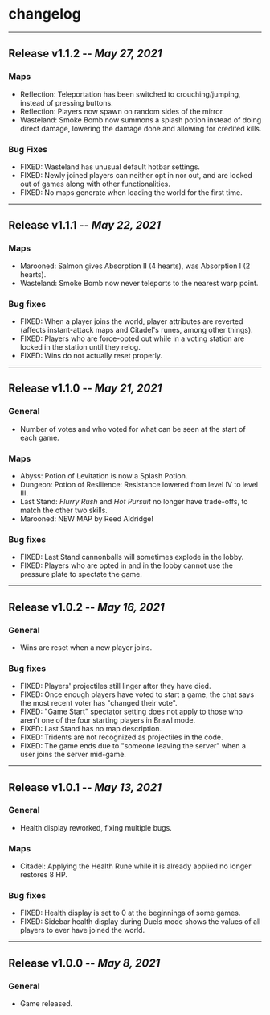 # changelog

---

## Release v1.1.2 -- *May 27, 2021*

### **Maps**

- Reflection: Teleportation has been switched to crouching/jumping, instead of pressing buttons.
- Reflection: Players now spawn on random sides of the mirror.
- Wasteland: Smoke Bomb now summons a splash potion instead of doing direct damage, lowering the damage done and allowing for credited kills.

### **Bug Fixes**

- FIXED: Wasteland has unusual default hotbar settings.
- FIXED: Newly joined players can neither opt in nor out, and are locked out of games along with other functionalities.
- FIXED: No maps generate when loading the world for the first time.

---

## Release v1.1.1 -- *May 22, 2021*

### **Maps**

- Marooned: Salmon gives Absorption II (4 hearts), was Absorption I (2 hearts).
- Wasteland: Smoke Bomb now never teleports to the nearest warp point.

### **Bug fixes**

- FIXED: When a player joins the world, player attributes are reverted (affects instant-attack maps and Citadel's runes, among other things).
- FIXED: Players who are force-opted out while in a voting station are locked in the station until they relog.
- FIXED: Wins do not actually reset properly.

---

## Release v1.1.0 -- *May 21, 2021*

### **General**

- Number of votes and who voted for what can be seen at the start of each game.

### **Maps**

- Abyss: Potion of Levitation is now a Splash Potion.
- Dungeon: Potion of Resilience: Resistance lowered from level IV to level III.
- Last Stand: *Flurry Rush* and *Hot Pursuit* no longer have trade-offs, to match the other two skills.
- Marooned: NEW MAP by Reed Aldridge!

### **Bug fixes**

- FIXED: Last Stand cannonballs will sometimes explode in the lobby.
- FIXED: Players who are opted in and in the lobby cannot use the pressure plate to spectate the game.

---

## Release v1.0.2 -- *May 16, 2021*

### **General**

- Wins are reset when a new player joins.

### **Bug fixes**

- FIXED: Players' projectiles still linger after they have died.
- FIXED: Once enough players have voted to start a game, the chat says the most recent voter has "changed their vote".
- FIXED: "Game Start" spectator setting does not apply to those who aren't one of the four starting players in Brawl mode.
- FIXED: Last Stand has no map description.
- FIXED: Tridents are not recognized as projectiles in the code.
- FIXED: The game ends due to "someone leaving the server" when a user joins the server mid-game.

---

## Release v1.0.1 -- *May 13, 2021*

### **General**

- Health display reworked, fixing multiple bugs.

### **Maps**

- Citadel: Applying the Health Rune while it is already applied no longer restores 8 HP.

### **Bug fixes**

- FIXED: Health display is set to 0 at the beginnings of some games.
- FIXED: Sidebar health display during Duels mode shows the values of all players to ever have joined the world.

---

## Release v1.0.0 -- *May 8, 2021*

### **General**

- Game released.
